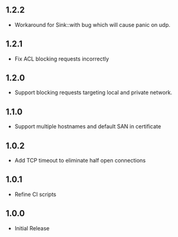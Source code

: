 ## 1.2.2
- Workaround for Sink::with bug which will cause panic on udp.

## 1.2.1
- Fix ACL blocking requests incorrectly

## 1.2.0
- Support blocking requests targeting local and private network.

## 1.1.0
- Support multiple hostnames and default SAN in certificate

## 1.0.2
- Add TCP timeout to eliminate half open connections

## 1.0.1
- Refine CI scripts

## 1.0.0
- Initial Release